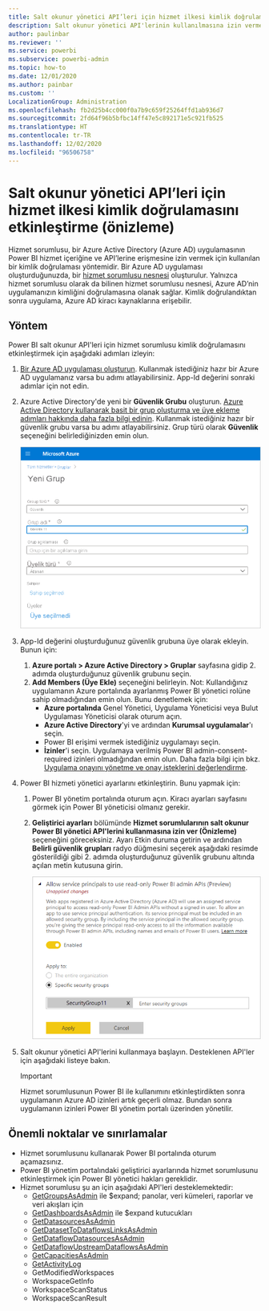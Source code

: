 ```yaml
---
title: Salt okunur yönetici API’leri için hizmet ilkesi kimlik doğrulamasını etkinleştirme (önizleme)
description: Salt okunur yönetici API'lerinin kullanılmasına izin vermek için hizmet sorumlusu kimlik doğrulamasını nasıl etkinleştirebileceğinizi öğrenin.
author: paulinbar
ms.reviewer: ''
ms.service: powerbi
ms.subservice: powerbi-admin
ms.topic: how-to
ms.date: 12/01/2020
ms.author: painbar
ms.custom: ''
LocalizationGroup: Administration
ms.openlocfilehash: fb2d25b4cc000f0a7b9c659f25264ffd1ab936d7
ms.sourcegitcommit: 2fd64f96b5bfbc14ff47e5c892171e5c921fb525
ms.translationtype: HT
ms.contentlocale: tr-TR
ms.lasthandoff: 12/02/2020
ms.locfileid: "96506758"
---
```

# <a name="enable-service-principle-authentication-for-read-only-admin-apis-preview"></a>Salt okunur yönetici API’leri için hizmet ilkesi kimlik doğrulamasını etkinleştirme (önizleme)

Hizmet sorumlusu, bir Azure Active Directory (Azure AD) uygulamasının Power BI hizmet içeriğine ve API’lerine erişmesine izin vermek için kullanılan bir kimlik doğrulaması yöntemidir.
Bir Azure AD uygulaması oluşturduğunuzda, bir [hizmet sorumlusu nesnesi](https://docs.microsoft.com/azure/active-directory/develop/app-objects-and-service-principals#service-principal-object) oluşturulur. Yalnızca hizmet sorumlusu olarak da bilinen hizmet sorumlusu nesnesi, Azure AD’nin uygulamanızın kimliğini doğrulamasına olanak sağlar. Kimlik doğrulandıktan sonra uygulama, Azure AD kiracı kaynaklarına erişebilir.

## <a name="method"></a>Yöntem

Power BI salt okunur API'leri için hizmet sorumlusu kimlik doğrulamasını etkinleştirmek için aşağıdaki adımları izleyin:

1. [Bir Azure AD uygulaması oluşturun](https://docs.microsoft.com/azure/active-directory/develop/howto-create-service-principal-portal). Kullanmak istediğiniz hazır bir Azure AD uygulamanız varsa bu adımı atlayabilirsiniz. App-Id değerini sonraki adımlar için not edin. 
2. Azure Active Directory'de yeni bir **Güvenlik Grubu** oluşturun. [Azure Active Directory kullanarak basit bir grup oluşturma ve üye ekleme adımları hakkında daha fazla bilgi edinin](https://docs.microsoft.com/azure/active-directory/fundamentals/active-directory-groups-create-azure-portal). Kullanmak istediğiniz hazır bir güvenlik grubu varsa bu adımı atlayabilirsiniz.
    Grup türü olarak **Güvenlik** seçeneğini belirlediğinizden emin olun.

    ![Azure portalındaki yeni grup oluşturma iletişim kutusunun ekran görüntüsü.](media/read-only-apis-service-principal-auth/azure-portal-new-group-dialog.png)

3. App-Id değerini oluşturduğunuz güvenlik grubuna üye olarak ekleyin. Bunun için:
    1. **Azure portalı > Azure Active Directory > Gruplar** sayfasına gidip 2. adımda oluşturduğunuz güvenlik grubunu seçin.
    1. **Add Members (Üye Ekle)** seçeneğini belirleyin.
    Not: Kullandığınız uygulamanın Azure portalında ayarlanmış Power BI yönetici rolüne sahip olmadığından emin olun. Bunu denetlemek için: 
       * **Azure portalında** Genel Yönetici, Uygulama Yöneticisi veya Bulut Uygulaması Yöneticisi olarak oturum açın. 
        * **Azure Active Directory**'yi ve ardından **Kurumsal uygulamalar**'ı seçin. 
        * Power BI erişimi vermek istediğiniz uygulamayı seçin. 
        * **İzinler**'i seçin. Uygulamaya verilmiş Power BI admin-consent-required izinleri olmadığından emin olun. Daha fazla bilgi için bkz. [Uygulama onayını yönetme ve onay isteklerini değerlendirme](https://docs.microsoft.com/azure/active-directory/manage-apps/manage-consent-requests). 
4. Power BI hizmeti yönetici ayarlarını etkinleştirin. Bunu yapmak için:
    1. Power BI yönetim portalında oturum açın. Kiracı ayarları sayfasını görmek için Power BI yöneticisi olmanız gerekir.
    1. **Geliştirici ayarları** bölümünde **Hizmet sorumlularının salt okunur Power BI yönetici API'lerini kullanmasına izin ver (Önizleme)** seçeneğini göreceksiniz. Ayarı Etkin duruma getirin ve ardından **Belirli güvenlik grupları** radyo düğmesini seçerek aşağıdaki resimde gösterildiği gibi 2. adımda oluşturduğunuz güvenlik grubunu altında açılan metin kutusuna girin.

        ![Hizmet sorumlusu kiracı ayarının ekran görüntüsü.](media/read-only-apis-service-principal-auth/allow-service-principals-tenant-setting.png)

 5. Salt okunur yönetici API'lerini kullanmaya başlayın. Desteklenen API'ler için aşağıdaki listeye bakın.

    >[!IMPORTANT]
    >Hizmet sorumlusunun Power BI ile kullanımını etkinleştirdikten sonra uygulamanın Azure AD izinleri artık geçerli olmaz. Bundan sonra uygulamanın izinleri Power BI yönetim portalı üzerinden yönetilir.

## <a name="considerations-and-limitations"></a>Önemli noktalar ve sınırlamalar
* Hizmet sorumlusunu kullanarak Power BI portalında oturum açamazsınız.
* Power BI yönetim portalındaki geliştirici ayarlarında hizmet sorumlusunu etkinleştirmek için Power BI yönetici hakları gereklidir.
* Hizmet sorumlusu şu an için aşağıdaki API'leri desteklemektedir:
    * [GetGroupsAsAdmin](https://docs.microsoft.com/rest/api/power-bi/admin/groups_getgroupsasadmin) ile $expand; panolar, veri kümeleri, raporlar ve veri akışları için 
    * [GetDashboardsAsAdmin](https://docs.microsoft.com/rest/api/power-bi/admin/dashboards_getdashboardsasadmin) ile $expand kutucukları
    * [GetDatasourcesAsAdmin](https://docs.microsoft.com/rest/api/power-bi/admin/datasets_getdatasourcesasadmin) 
    * [GetDatasetToDataflowsLinksAsAdmin](https://docs.microsoft.com/rest/api/power-bi/admin/datasets_getdatasettodataflowslinksingroupasadmin)
    * [GetDataflowDatasourcesAsAdmin](https://docs.microsoft.com/rest/api/power-bi/admin/dataflows_getdataflowdatasourcesasadmin) 
    * [GetDataflowUpstreamDataflowsAsAdmin](https://docs.microsoft.com/rest/api/power-bi/admin/dataflows_getupstreamdataflowsingroupasadmin) 
    * [GetCapacitiesAsAdmin](https://docs.microsoft.com/rest/api/power-bi/admin/getcapacitiesasadmin)
    * [GetActivityLog](https://docs.microsoft.com/rest/api/power-bi/admin/getactivityevents)
    * GetModifiedWorkspaces
    * WorkspaceGetInfo
    * WorkspaceScanStatus
    * WorkspaceScanResult
